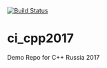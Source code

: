 [![Build Status](https://travis-ci.org/bzzzil/ci_cpp2017.svg?branch=master)](https://travis-ci.org/bzzzil/ci_cpp2017)

# ci_cpp2017
Demo Repo for C++ Russia 2017
